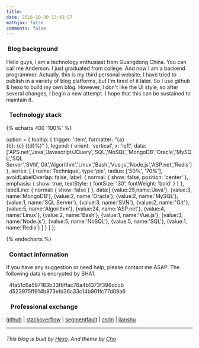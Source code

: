 ```yaml
---
title: 
date: 2016-10-30 13:43:57
mathjax: false
comments: false
---
```


### <i class="fa fa-map-signs" aria-hidden="true"></i> &nbsp;Blog background

Hello guys, I am a technology enthusiast from Guangdong China. You can call me Anderson. I just graduated from college. And now I am a backend programmer. Actually, this is my third personal website. I have tried to publish in a variety of blog platforms, but I'm tired of it later. So I use github & hexo to build my own blog. However, I don't like the UI style, so after several changes, I begin a new attempt. I hope that this can be sustained to maintain it.

### <i class="fa fa-spinner" aria-hidden="true"></i>&nbsp; Technology stack

{% echarts 400 '100%' %}

option = {
    tooltip: {
        trigger: 'item',
        formatter: "{a} <br/>{b}: {c} ({d}%)"
    },
    legend: {
        orient: 'vertical',
        x: 'left',
        data:['APS.net','Java','Javascript/JQuery','SQL','NoSQL','MongoDB','Oracle','MySQL','SQL Server','SVN','Git','Algorithm','Linux','Bash','Vue.js','Node.js','ASP.net','Redis']
    },
    series: [
        {
            name:'Technique',
            type:'pie',
            radius: ['50%', '70%'],
            avoidLabelOverlap: false,
            label: {
                normal: {
                    show: false,
                    position: 'center'
                },
                emphasis: {
                    show: true,
                    textStyle: {
                        fontSize: '30',
                        fontWeight: 'bold'
                    }
                }
            },
            labelLine: {
                normal: {
                    show: false
                }
            },
            data:[
                {value:25,name:'Java'},
                {value:3, name:'MongoDB'},
                {value:2, name:'Oracle'},
                {value:2, name:'MySQL'},
                {value:1, name:'SQL Server'},
                {value:3, name:'SVN'},
                {value:2, name:"Git"},
                {value:5, name:'Algorithm'},
                {value:24, name:'ASP.net'},
                {value:4, name:'Linux'},
                {value:2, name:'Bash'},
                {value:1, name:'Vue.js'},
                {value:3, name:'Node.js'},
                {value:5, name:'NoSQL'},
                {value:5, name:'SQL'},
                {value:1, name:'Redis'}
            ]
        }
    ]
};


{% endecharts %}

### <i class="fa fa-volume-control-phone" aria-hidden="true"></i> &nbsp; Contact information

If you have any suggestion or need help, please contact me ASAP. The following data is encrypted by SHA1.

<i class="fa fa-weixin" aria-hidden="true" title="Tencent Wechat"></i> &nbsp;&nbsp;4fa51c6a597183b33f6ffac76a4b1373f396dccb
<i class="fa fa-qq" aria-hidden="true" title="Tencent QQ"></i> &nbsp;&nbsp;d523975ff914b873efd36c33c14b901fc77d09a6

### <i class="fa fa-share-alt" aria-hidden="true"></i> &nbsp;&nbsp; Professional exchange

[github](https://github.com/Forward2015) | [stackoverflow](http://stackoverflow.com/users/6122412/anderson-lu?tab=profile) | [segmentfault](segmentfault.com/u/fullstacklover) | [csdn](http://blog.csdn.net/qq_29329775) | [jianshu](http://www.jianshu.com/users/ad780125e18f/latest_articles)

---




###### This blog is built by [Hexo](https://hexo.io/). And theme by [Cho](https://github.com/pagecho)